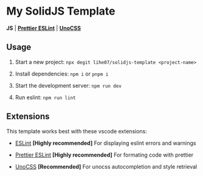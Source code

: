 # My SolidJS Template

**JS** | [**Prettier ESLint**](https://github.com/prettier/prettier-eslint) | [**UnoCSS**](https://github.com/unocss/unocss)

## Usage

1. Start a new project: `npx degit lihe07/solidjs-template <project-name>`

2. Install dependencies: `npm i` or `pnpm i`

3. Start the development server: `npm run dev`

4. Run eslint: `npm run lint`

## Extensions

This template works best with these vscode extensions:

- [ESLint](https://marketplace.visualstudio.com/items?itemName=dbaeumer.vscode-eslint) **[Highly recommended]**
  For displaying eslint errors and warnings

- [Prettier ESLint](https://marketplace.visualstudio.com/items?itemName=rvest.vs-code-prettier-eslint) **[Highly recommended]**
  For formating code with prettier

- [UnoCSS](https://marketplace.visualstudio.com/items?itemName=antfu.unocss) **[Recommended]**
  For unocss autocompletion and style retrieval

